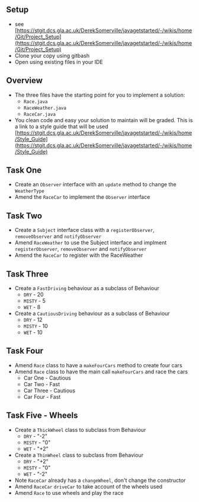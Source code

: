 ## Setup
* see [https://stgit.dcs.gla.ac.uk/DerekSomerville/javagetstarted/-/wikis/home/Git/Project_Setup](https://stgit.dcs.gla.ac.uk/DerekSomerville/javagetstarted/-/wikis/home/Git/Project_Setup)
* Clone your copy using gitbash
* Open using existing files in your IDE

## Overview
* The three files have the starting point for you to implement a solution: 
  * ``Race.java`` 
  * ``RaceWeather.java``
  * ``RaceCar.java``
* You clean code and easy your solution to maintain will be graded. This is a link to a style guide that will be used [https://stgit.dcs.gla.ac.uk/DerekSomerville/javagetstarted/-/wikis/home/Style_Guide](https://stgit.dcs.gla.ac.uk/DerekSomerville/javagetstarted/-/wikis/home/Style_Guide)

## Task One
* Create an ``Observer`` interface with an ``update`` method to change the ``WeatherType`` 
* Amend the ``RaceCar`` to implement the ``Observer`` interface 

## Task Two
* Create a ``Subject`` interface class with a ``registerObserver``, ``removeObserver`` and ``notifyObserver`` 
* Amend ``RaceWeather`` to use the Subject interface and implment ``registerObserver``, ``removeObserver`` and ``notifyObserver``
* Amend the ``RaceCar`` to register with the RaceWeather

## Task Three
* Create a ``FastDriving`` behaviour as a subclass of Behaviour 
  * ``DRY`` - 20
  * ``MISTY`` - 5
  * ``WET`` - 8
* Create a ``CautiousDriving`` behaviour as a subclass of Behaviour 
  * ``DRY`` - 12
  * ``MISTY`` - 10
  * ``WET`` - 10

## Task Four
* Amend ``Race`` class to have a ``makeFourCars`` method to create four cars 
* Amend ``Race`` class to have the main call ``makeFourCars`` and race the cars 
  * Car One - Cautious
  * Car Two - Fast
  * Car Three - Cautious
  * Car Four - Fast

## Task Five - Wheels
* Create a ``ThickWheel`` class to subclass from Behaviour
  * ``DRY`` - "-2"
  * ``MISTY`` - "0"
  * ``WET`` - "+2"
* Create a ``ThinWheel`` class to subclass from Behaviour
  * ``DRY`` - "+2"
  * ``MISTY`` - "0"
  * ``WET`` - "-2"
* Note ``RaceCar`` already has a ``changeWheel``, don't change the constructor
* Amend ``RaceCar`` ``driveCar`` to take account of the wheels used
* Amend ``Race`` to use wheels and play the race
